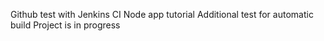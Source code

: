 Github test with  Jenkins CI 
Node app tutorial 
Additional test for automatic build
Project is in progress
